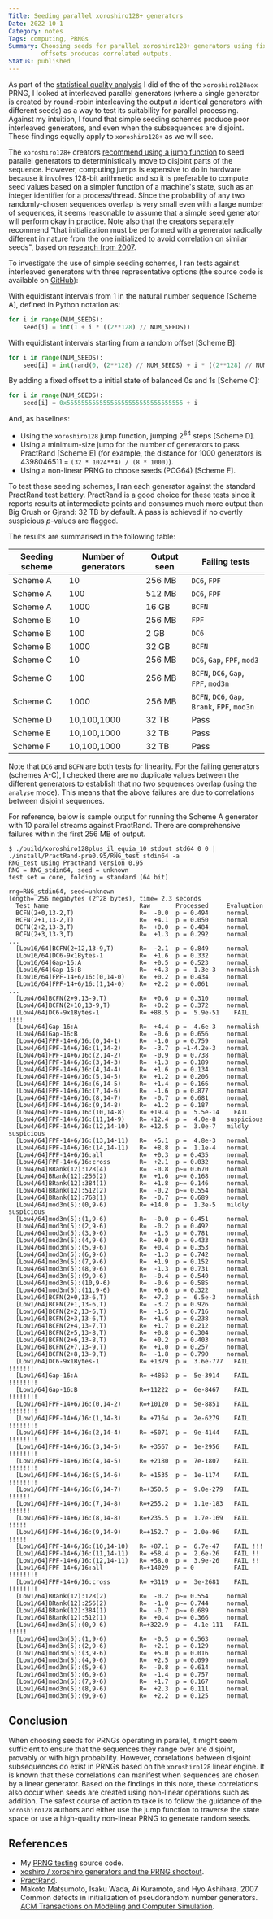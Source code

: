 ```yaml
---
Title: Seeding parallel xoroshiro128+ generators
Date: 2022-10-1
Category: notes
Tags: computing, PRNGs
Summary: Choosing seeds for parallel xoroshiro128+ generators using fixed
         offsets produces correlated outputs.
Status: published
---
```


As part of the [statistical quality
analysis](/the-hardware-pseudorandom-number-generator-of-the-graphcore-ipu) I
did of the of the `xoroshiro128aox` PRNG, I looked at interleaved parallel
generators (where a single generator is created by round-robin interleaving the
output $n$ identical generators with different seeds) as a way to test its
suitability for parallel processing. Against my intuition, I found that simple
seeding schemes produce poor interleaved generators, and even when the
subsequences are disjoint. These findings equally apply to `xoroshiro128+` as
we will see.

The `xoroshiro128+` creators [recommend using a jump
function](https://prng.di.unimi.it) to seed parallel generators to
deterministically move to disjoint parts of the sequence. However, computing
jumps is expensive to do in hardware because it involves 128-bit arithmetic and
so it is preferable to compute seed values based on a simpler function of a
machine's state, such as an integer identifier for a process/thread. Since the
probability of any two randomly-chosen sequences overlap is very small even
with a large number of sequences, it seems reasonable to assume that a simple
seed generator will perform okay in practice. Note also that the creators
separately recommend "that initialization must be performed with a generator
radically different in nature from the one initialized to avoid correlation on
similar seeds", based on [research from
2007](https://dl.acm.org/citation.cfm?doid=1276927.1276928).

To investigate the use of simple seeding schemes, I ran tests against
interleaved generators with three representative options (the source code is
available on [GitHub](https://github.com/jameshanlon/prng-testing)):

With equidistant intervals from 1 in the natural number sequence [Scheme A],
defined in Python notation as:

```  python
for i in range(NUM_SEEDS):
    seed[i] = int(1 + i * ((2**128) // NUM_SEEDS))
```

With equidistant intervals starting from a random offset [Scheme B]:

``` python
for i in range(NUM_SEEDS):
    seed[i] = int(rand(0, (2**128) // NUM_SEEDS) + i * ((2**128) // NUM_SEEDS))
```

By adding a fixed offset to a initial state of balanced 0s and 1s [Scheme C]:

``` python
for i in range(NUM_SEEDS):
    seed[i] = 0x55555555555555555555555555555555 + i
```

And, as baselines:

- Using the `xoroshiro128` jump function, jumping $2^{64}$ steps [Scheme D].
- Using a minimum-size jump for the number of generators to pass PractRand [Scheme E]
  (for example, the distance for 1000 generators is 4398046511 = `(32 * 1024**4) / (8 * 1000)`).
- Using a non-linear PRNG to choose seeds (PCG64) [Scheme F].

To test these seeding schemes, I ran each generator against the standard
PractRand test battery. PractRand is a good choice for these tests since it reports
results at intermediate points and consumes much more output than Big Crush or Gjrand:
32 TB by default. A pass is achieved if no overtly suspicious $p$-values are flagged.

The results are summarised in the following table:

<table class="table">
  <thead>
    <tr>
      <th scope="col">Seeding scheme</th>
      <th scope="col">Number of generators</th>
      <th scope="col">Output seen</th>
      <th scope="col">Failing tests</th>
    </tr>
  </thead>
  <tbody>
    <tr>
      <td>Scheme A</td>
      <td>10</td>
      <td>256 MB</td>
      <td><code>DC6</code>, <code>FPF</code></td>
    </tr>
    <tr>
      <td>Scheme A</td>
      <td>100</td>
      <td>512 MB</td>
      <td><code>DC6</code>, <code>FPF</code></td>
    </tr>
    <tr>
      <td>Scheme A</td>
      <td>1000</td>
      <td>16 GB</td>
      <td><code>BCFN</code></td>
    </tr>
    <tr>
      <td>Scheme B</td>
      <td>10</td>
      <td>256 MB</td>
      <td><code>FPF</code></td>
    </tr>
    <tr>
      <td>Scheme B</td>
      <td>100</td>
      <td>2 GB</td>
      <td><code>DC6</code></td>
    </tr>
    <tr>
      <td>Scheme B</td>
      <td>1000</td>
      <td>32 GB</td>
      <td><code>BCFN</code></td>
    </tr>
    <tr>
      <td>Scheme C</td>
      <td>10</td>
      <td>256 MB</td>
      <td><code>DC6</code>, <code>Gap</code>, <code>FPF</code>, <code>mod3</code></td>
    </tr>
    <tr>
      <td>Scheme C</td>
      <td>100</td>
      <td>256 MB</td>
      <td><code>BCFN</code>, <code>DC6</code>, <code>Gap</code>, <code>FPF</code>, <code>mod3n</code></td>
    </tr>
    <tr>
      <td>Scheme C</td>
      <td>1000</td>
      <td>256 MB</td>
      <td><code>BCFN</code>, <code>DC6</code>, <code>Gap</code>, <code>Brank</code>, <code>FPF</code>, <code>mod3n</code></td>
    </tr>
    <tr>
      <td>Scheme D</td>
      <td>10,100,1000</td>
      <td>32 TB</td>
      <td>Pass</td>
    </tr>
    <tr>
      <td>Scheme E</td>
      <td>10,100,1000</td>
      <td>32 TB</td>
      <td>Pass</td>
    </tr>
    <tr>
      <td>Scheme F</td>
      <td>10,100,1000</td>
      <td>32 TB</td>
      <td>Pass</td>
    </tr>
  </tbody>
</table>

Note that `DC6` and `BCFN` are both tests for linearity. For the failing
generators (schemes A-C), I checked there are no duplicate values between the
different generators to establish that no two sequences overlap (using the
`analyse` mode). This means that the above failures are due to correlations
between disjoint sequences.

For reference, below is sample output for running the Scheme A generator with
10 parallel streams against PractRand. There are comprehensive failures within
the first 256 MB of output.

```
$ ./build/xoroshiro128plus_il_equia_10 stdout std64 0 0 | ./install/PractRand-pre0.95/RNG_test stdin64 -a
RNG_test using PractRand version 0.95
RNG = RNG_stdin64, seed = unknown
test set = core, folding = standard (64 bit)

rng=RNG_stdin64, seed=unknown
length= 256 megabytes (2^28 bytes), time= 2.3 seconds
  Test Name                         Raw       Processed     Evaluation
  BCFN(2+0,13-2,T)                  R=  -0.0  p = 0.494     normal
  BCFN(2+1,13-2,T)                  R=  +4.1  p = 0.050     normal
  BCFN(2+2,13-3,T)                  R=  +0.0  p = 0.484     normal
  BCFN(2+3,13-3,T)                  R=  +1.3  p = 0.292     normal
...
  [Low16/64]BCFN(2+12,13-9,T)       R=  -2.1  p = 0.849     normal
  [Low16/64]DC6-9x1Bytes-1          R=  +1.6  p = 0.332     normal
  [Low16/64]Gap-16:A                R=  +0.5  p = 0.523     normal
  [Low16/64]Gap-16:B                R=  +4.3  p =  1.3e-3   normalish
  [Low16/64]FPF-14+6/16:(0,14-0)    R=  +0.2  p = 0.434     normal
  [Low16/64]FPF-14+6/16:(1,14-0)    R=  +2.2  p = 0.061     normal
...
  [Low4/64]BCFN(2+9,13-9,T)         R=  +0.6  p = 0.310     normal
  [Low4/64]BCFN(2+10,13-9,T)        R=  +0.2  p = 0.372     normal
  [Low4/64]DC6-9x1Bytes-1           R= +88.5  p =  5.9e-51    FAIL !!!!
  [Low4/64]Gap-16:A                 R=  +4.4  p =  4.6e-3   normalish
  [Low4/64]Gap-16:B                 R=  -0.6  p = 0.656     normal
  [Low4/64]FPF-14+6/16:(0,14-1)     R=  -1.0  p = 0.759     normal
  [Low4/64]FPF-14+6/16:(1,14-2)     R=  -3.7  p =1-4.2e-3   normal
  [Low4/64]FPF-14+6/16:(2,14-2)     R=  -0.9  p = 0.738     normal
  [Low4/64]FPF-14+6/16:(3,14-3)     R=  +1.3  p = 0.189     normal
  [Low4/64]FPF-14+6/16:(4,14-4)     R=  +1.6  p = 0.134     normal
  [Low4/64]FPF-14+6/16:(5,14-5)     R=  +1.2  p = 0.206     normal
  [Low4/64]FPF-14+6/16:(6,14-5)     R=  +1.4  p = 0.166     normal
  [Low4/64]FPF-14+6/16:(7,14-6)     R=  -1.6  p = 0.877     normal
  [Low4/64]FPF-14+6/16:(8,14-7)     R=  -0.7  p = 0.681     normal
  [Low4/64]FPF-14+6/16:(9,14-8)     R=  +1.2  p = 0.187     normal
  [Low4/64]FPF-14+6/16:(10,14-8)    R= +19.4  p =  5.5e-14    FAIL
  [Low4/64]FPF-14+6/16:(11,14-9)    R= +12.4  p =  4.0e-8   suspicious
  [Low4/64]FPF-14+6/16:(12,14-10)   R= +12.5  p =  3.0e-7   mildly suspicious
  [Low4/64]FPF-14+6/16:(13,14-11)   R=  +5.1  p =  4.8e-3   normal
  [Low4/64]FPF-14+6/16:(14,14-11)   R=  +8.8  p =  1.1e-4   normal
  [Low4/64]FPF-14+6/16:all          R=  +0.3  p = 0.435     normal
  [Low4/64]FPF-14+6/16:cross        R=  +2.1  p = 0.032     normal
  [Low4/64]BRank(12):128(4)         R=  -0.8  p~= 0.670     normal
  [Low4/64]BRank(12):256(2)         R=  +1.6  p~= 0.168     normal
  [Low4/64]BRank(12):384(1)         R=  +1.8  p~= 0.146     normal
  [Low4/64]BRank(12):512(2)         R=  -0.2  p~= 0.554     normal
  [Low4/64]BRank(12):768(1)         R=  -0.7  p~= 0.689     normal
  [Low4/64]mod3n(5):(0,9-6)         R= +14.0  p =  1.3e-5   mildly suspicious
  [Low4/64]mod3n(5):(1,9-6)         R=  -0.0  p = 0.451     normal
  [Low4/64]mod3n(5):(2,9-6)         R=  -0.2  p = 0.492     normal
  [Low4/64]mod3n(5):(3,9-6)         R=  -1.5  p = 0.781     normal
  [Low4/64]mod3n(5):(4,9-6)         R=  +0.0  p = 0.433     normal
  [Low4/64]mod3n(5):(5,9-6)         R=  +0.4  p = 0.353     normal
  [Low4/64]mod3n(5):(6,9-6)         R=  -1.3  p = 0.742     normal
  [Low4/64]mod3n(5):(7,9-6)         R=  +1.9  p = 0.152     normal
  [Low4/64]mod3n(5):(8,9-6)         R=  -1.3  p = 0.731     normal
  [Low4/64]mod3n(5):(9,9-6)         R=  -0.4  p = 0.540     normal
  [Low4/64]mod3n(5):(10,9-6)        R=  -0.6  p = 0.585     normal
  [Low4/64]mod3n(5):(11,9-6)        R=  +0.6  p = 0.322     normal
  [Low1/64]BCFN(2+0,13-6,T)         R=  +7.3  p =  6.5e-3   normalish
  [Low1/64]BCFN(2+1,13-6,T)         R=  -3.2  p = 0.926     normal
  [Low1/64]BCFN(2+2,13-6,T)         R=  -1.5  p = 0.716     normal
  [Low1/64]BCFN(2+3,13-6,T)         R=  +1.6  p = 0.238     normal
  [Low1/64]BCFN(2+4,13-7,T)         R=  +1.7  p = 0.212     normal
  [Low1/64]BCFN(2+5,13-8,T)         R=  +0.8  p = 0.304     normal
  [Low1/64]BCFN(2+6,13-8,T)         R=  +0.2  p = 0.403     normal
  [Low1/64]BCFN(2+7,13-9,T)         R=  +1.0  p = 0.257     normal
  [Low1/64]BCFN(2+8,13-9,T)         R=  -1.8  p = 0.790     normal
  [Low1/64]DC6-9x1Bytes-1           R= +1379  p =  3.6e-777   FAIL !!!!!!!
  [Low1/64]Gap-16:A                 R= +4863  p =  5e-3914    FAIL !!!!!!!!
  [Low1/64]Gap-16:B                 R=+11222  p =  6e-8467    FAIL !!!!!!!!
  [Low1/64]FPF-14+6/16:(0,14-2)     R=+10120  p =  5e-8851    FAIL !!!!!!!!
  [Low1/64]FPF-14+6/16:(1,14-3)     R= +7164  p =  2e-6279    FAIL !!!!!!!!
  [Low1/64]FPF-14+6/16:(2,14-4)     R= +5071  p =  9e-4144    FAIL !!!!!!!!
  [Low1/64]FPF-14+6/16:(3,14-5)     R= +3567  p =  1e-2956    FAIL !!!!!!!!
  [Low1/64]FPF-14+6/16:(4,14-5)     R= +2180  p =  7e-1807    FAIL !!!!!!!!
  [Low1/64]FPF-14+6/16:(5,14-6)     R= +1535  p =  1e-1174    FAIL !!!!!!!!
  [Low1/64]FPF-14+6/16:(6,14-7)     R=+350.5  p =  9.0e-279   FAIL !!!!!!
  [Low1/64]FPF-14+6/16:(7,14-8)     R=+255.2  p =  1.1e-183   FAIL !!!!!!
  [Low1/64]FPF-14+6/16:(8,14-8)     R=+235.5  p =  1.7e-169   FAIL !!!!!
  [Low1/64]FPF-14+6/16:(9,14-9)     R=+152.7  p =  2.0e-96    FAIL !!!!!
  [Low1/64]FPF-14+6/16:(10,14-10)   R= +87.1  p =  6.7e-47    FAIL !!!
  [Low1/64]FPF-14+6/16:(11,14-11)   R= +58.4  p =  2.6e-26    FAIL !!
  [Low1/64]FPF-14+6/16:(12,14-11)   R= +58.0  p =  3.9e-26    FAIL !!
  [Low1/64]FPF-14+6/16:all          R=+14029  p = 0           FAIL !!!!!!!!
  [Low1/64]FPF-14+6/16:cross        R= +3119  p =  3e-2681    FAIL !!!!!!!!
  [Low1/64]BRank(12):128(2)         R=  -0.2  p~= 0.554     normal
  [Low1/64]BRank(12):256(2)         R=  -1.0  p~= 0.744     normal
  [Low1/64]BRank(12):384(1)         R=  -0.7  p~= 0.689     normal
  [Low1/64]BRank(12):512(1)         R=  +0.4  p~= 0.366     normal
  [Low1/64]mod3n(5):(0,9-6)         R=+322.9  p =  4.1e-111   FAIL !!!!!
  [Low1/64]mod3n(5):(1,9-6)         R=  -0.5  p = 0.563     normal
  [Low1/64]mod3n(5):(2,9-6)         R=  +2.1  p = 0.129     normal
  [Low1/64]mod3n(5):(3,9-6)         R=  +5.0  p = 0.016     normal
  [Low1/64]mod3n(5):(4,9-6)         R=  +2.5  p = 0.099     normal
  [Low1/64]mod3n(5):(5,9-6)         R=  -0.8  p = 0.614     normal
  [Low1/64]mod3n(5):(6,9-6)         R=  -1.4  p = 0.757     normal
  [Low1/64]mod3n(5):(7,9-6)         R=  +1.7  p = 0.167     normal
  [Low1/64]mod3n(5):(8,9-6)         R=  +2.3  p = 0.111     normal
  [Low1/64]mod3n(5):(9,9-6)         R=  +2.2  p = 0.125     normal
```

## Conclusion

When choosing seeds for PRNGs operating in parallel, it might seem sufficient
to ensure that the sequences they range over are disjoint, provably or with
high probability. However, correlations between disjoint subsequences do exist
in PRNGs based on the `xoroshiro128` linear engine. It is known that these
correlations can manifest when sequences are chosen by a linear generator.
Based on the findings in this note, these correlations also occur when seeds
are created using non-linear operations such as addition. The safest course of
action to take is to follow the guidance of the `xoroshiro128` authors and
either use the jump function to traverse the state space or use a high-quality
non-linear PRNG to generate random seeds.

## References

- My [PRNG testing](https://github.com/jameshanlon/prng-testing) source code.
- [xoshiro / xoroshiro generators and the PRNG shootout](https://prng.di.unimi.it/).
- [PractRand](https://pracrand.sourceforge.net).
- Makoto Matsumoto, Isaku Wada, Ai Kuramoto, and Hyo Ashihara. 2007.
  Common defects in initialization of pseudorandom number generators.
  [ACM Transactions on Modeling and Computer Simulation](https://doi.org/10.1145/1276927.1276928).

